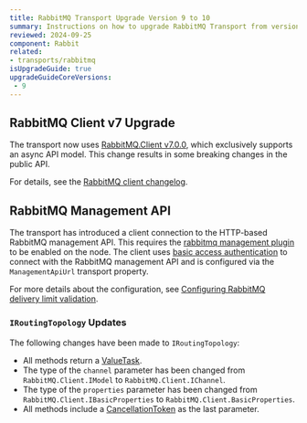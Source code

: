 ```yaml
---
title: RabbitMQ Transport Upgrade Version 9 to 10
summary: Instructions on how to upgrade RabbitMQ Transport from version 9 to 10.
reviewed: 2024-09-25
component: Rabbit
related:
- transports/rabbitmq
isUpgradeGuide: true
upgradeGuideCoreVersions:
 - 9
---
```


## RabbitMQ Client v7 Upgrade

The transport now uses [RabbitMQ.Client v7.0.0](https://www.nuget.org/packages/RabbitMQ.Client/7.0.0), which exclusively supports an async API model. This change results in some breaking changes in the public API.

For details, see the [RabbitMQ client changelog](https://github.com/rabbitmq/rabbitmq-dotnet-client/releases/tag/v7.0.0).

## RabbitMQ Management API

The transport has introduced a client connection to the HTTP-based RabbitMQ management API.  This requires the [rabbitmq management plugin](https://www.rabbitmq.com/docs/management#getting-started) to be enabled on the node. The client uses [basic access authentication](https://en.wikipedia.org/wiki/Basic_access_authentication) to connect with the RabbitMQ management API and is configured via the `ManagementApiUrl` transport property.

For more details about the configuration, see [Configuring RabbitMQ delivery limit validation](/transports/rabbitmq/connection-settings?version=rabbit_10#configuring-rabbitmq-delivery-limit-validation).

### `IRoutingTopology` Updates

The following changes have been made to `IRoutingTopology`:

- All methods return a [ValueTask](https://devblogs.microsoft.com/dotnet/understanding-the-whys-whats-and-whens-of-valuetask/).
- The type of the `channel` parameter has been changed from `RabbitMQ.Client.IModel` to `RabbitMQ.Client.IChannel`.
- The type of the `properties` parameter has been changed from `RabbitMQ.Client.IBasicProperties` to `RabbitMQ.Client.BasicProperties`.
- All methods include a [CancellationToken](https://learn.microsoft.com/en-us/dotnet/standard/threading/cancellation-in-managed-threads) as the last parameter.

